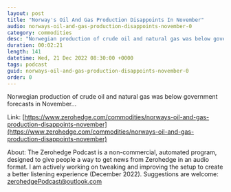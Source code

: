 ```yaml
---
layout: post
title: "Norway's Oil And Gas Production Disappoints In November"
audio: norways-oil-and-gas-production-disappoints-november-0
category: commodities
desc: "Norwegian production of crude oil and natural gas was below government forecasts in November..."
duration: 00:02:21
length: 141
datetime: Wed, 21 Dec 2022 08:30:00 +0000
tags: podcast
guid: norways-oil-and-gas-production-disappoints-november-0
order: 0
---
```

Norwegian production of crude oil and natural gas was below government forecasts in November...

Link: [https://www.zerohedge.com/commodities/norways-oil-and-gas-production-disappoints-november](https://www.zerohedge.com/commodities/norways-oil-and-gas-production-disappoints-november)

About: The Zerohedge Podcast is a non-commercial, automated program, designed to give people a way to get news from Zerohedge in an audio format.  I am actively working on tweaking and improving the setup to create a better listening experience (December 2022).  Suggestions are welcome: [zerohedgePodcast@outlook.com](mailto:zerohedgePodcast@outlook.com)